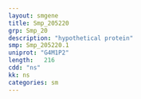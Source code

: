 ```yaml
---
layout: smgene
title: Smp_205220
grp: Smp_20
description: "hypothetical protein"
smp: Smp_205220.1
uniprot: "G4M1P2"
length:   216
cdd: "ns"
kk: ns
categories: sm
---
```

